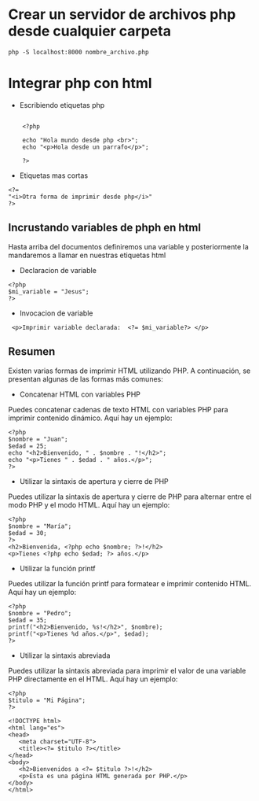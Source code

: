 # Crear un servidor de archivos php desde cualquier carpeta

`php -S localhost:8000 nombre_archivo.php`

# Integrar php con html

- Escribiendo etiquetas php

```

    <?php

    echo "Hola mundo desde php <br>";
    echo "<p>Hola desde un parrafo</p>";

    ?>
```

- Etiquetas mas cortas

```
<?=
"<i>Otra forma de imprimir desde php</i>"
?>
```

## Incrustando variables de phph en html

Hasta arriba del documentos definiremos una variable y posteriormente la mandaremos a llamar en nuestras etiquetas html

- Declaracion de variable
```
<?php 
$mi_variable = "Jesus";
?>
```
- Invocacion de variable
```
 <p>Imprimir variable declarada:  <?= $mi_variable?> </p>
```

## Resumen

Existen varias formas de imprimir HTML utilizando PHP. A continuación, se presentan algunas de las formas más comunes:

- Concatenar HTML con variables PHP

Puedes concatenar cadenas de texto HTML con variables PHP para imprimir contenido dinámico. Aquí hay un ejemplo:

```
<?php
$nombre = "Juan";
$edad = 25;
echo "<h2>Bienvenido, " . $nombre . "!</h2>";
echo "<p>Tienes " . $edad . " años.</p>";
?>
```

- Utilizar la sintaxis de apertura y cierre de PHP

Puedes utilizar la sintaxis de apertura y cierre de PHP para alternar entre el modo PHP y el modo HTML. Aquí hay un ejemplo:

```
<?php
$nombre = "María";
$edad = 30;
?>
<h2>Bienvenida, <?php echo $nombre; ?>!</h2>
<p>Tienes <?php echo $edad; ?> años.</p>
```

- Utilizar la función printf

Puedes utilizar la función printf para formatear e imprimir contenido HTML. Aquí hay un ejemplo:

```
<?php
$nombre = "Pedro";
$edad = 35;
printf("<h2>Bienvenido, %s!</h2>", $nombre);
printf("<p>Tienes %d años.</p>", $edad);
?>
```

- Utilizar la sintaxis abreviada <?= $variable ?>

Puedes utilizar la sintaxis abreviada <?= $variable ?> para imprimir el valor de una variable PHP directamente en el HTML. Aquí hay un ejemplo:

```
<?php
$titulo = "Mi Página";
?>

<!DOCTYPE html>
<html lang="es">
<head>
   <meta charset="UTF-8">
   <title><?= $titulo ?></title>
</head>
<body>
   <h2>Bienvenidos a <?= $titulo ?>!</h2>
   <p>Esta es una página HTML generada por PHP.</p>
</body>
</html>
```